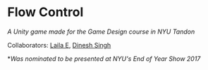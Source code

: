 # Flow Control
*A Unity game made for the Game Design course in NYU Tandon*

Collaborators: [Laila E](https://github.com/LailaE), [Dinesh Singh](https://github.com/dinsin)

**Was nominated to be presented at NYU's End of Year Show 2017*